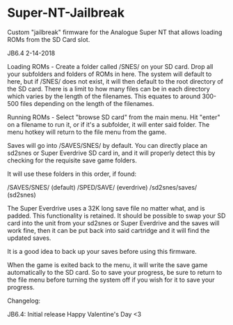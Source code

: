 # Super-NT-Jailbreak
Custom "jailbreak" firmware for the Analogue Super NT that allows loading ROMs from the SD Card slot.

JB6.4
2-14-2018

Loading ROMs - Create a folder called /SNES/ on your SD card. Drop all your subfolders and folders of ROMs in here.  The system will default to here,  but if /SNES/ does not exist, it will then default to the root directory of the SD card.  There is a limit to how many files can be in each directory which varies by the length of the filenames.  This equates to around 300-500 files depending on the length of the filenames.

Running ROMs - Select "browse SD card" from the main menu.   Hit "enter" on a filename to run it, or if it's a subfolder, it will enter said folder.  The menu hotkey will return to the file menu from the game.

Saves will go into /SAVES/SNES/ by default.  You can directly place an sd2snes or Super Everdrive SD card in, and it will properly detect this by checking for the requisite save game folders.

It will use these folders in this order, if found:

/SAVES/SNES/    (default)
/SPED/SAVE/     (everdrive)
/sd2snes/saves/ (sd2snes)

The Super Everdrive uses a 32K long save file no matter what, and is padded.  This functionality is retained.  It should be possible to swap your SD card into the unit from your sd2snes or Super Everdrive and the saves will work fine, then it can be put back into said cartridge and it will find the updated saves.

It is a good idea to back up your saves before using this firmware.

When the game is exited back to the menu, it will write the save game automatically to the SD card.  So to save your progress, be sure to return to the file menu before turning the system off if you wish for it to save your progress.

Changelog:

JB6.4:
Initial release
Happy Valentine's Day <3
